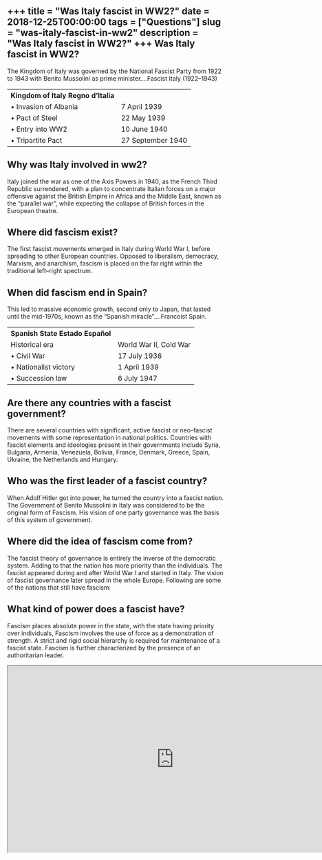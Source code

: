 +++
title = "Was Italy fascist in WW2?"
date = 2018-12-25T00:00:00
tags = ["Questions"]
slug = "was-italy-fascist-in-ww2"
description = "Was Italy fascist in WW2?"
+++
Was Italy fascist in WW2?
-------------------------

The Kingdom of Italy was governed by the National Fascist Party from 1922 to 1943 with Benito Mussolini as prime minister….Fascist Italy (1922–1943)

<table><tr><th>Kingdom of Italy Regno d’Italia</th></tr><tr><td>• Invasion of Albania</td><td>7 April 1939</td></tr><tr><td>• Pact of Steel</td><td>22 May 1939</td></tr><tr><td>• Entry into WW2</td><td>10 June 1940</td></tr><tr><td>• Tripartite Pact</td><td>27 September 1940</td></tr></table>

Why was Italy involved in ww2?
------------------------------

Italy joined the war as one of the Axis Powers in 1940, as the French Third Republic surrendered, with a plan to concentrate Italian forces on a major offensive against the British Empire in Africa and the Middle East, known as the “parallel war”, while expecting the collapse of British forces in the European theatre.

Where did fascism exist?
------------------------

The first fascist movements emerged in Italy during World War I, before spreading to other European countries. Opposed to liberalism, democracy, Marxism, and anarchism, fascism is placed on the far right within the traditional left–right spectrum.

When did fascism end in Spain?
------------------------------

This led to massive economic growth, second only to Japan, that lasted until the mid-1970s, known as the “Spanish miracle”….Francoist Spain.

<table><tr><th>Spanish State Estado Español</th></tr><tr><td>Historical era</td><td>World War II, Cold War</td></tr><tr><td>• Civil War</td><td>17 July 1936</td></tr><tr><td>• Nationalist victory</td><td>1 April 1939</td></tr><tr><td>• Succession law</td><td>6 July 1947</td></tr></table>

Are there any countries with a fascist government?
--------------------------------------------------

There are several countries with significant, active fascist or neo-fascist movements with some representation in national politics. Countries with fascist elements and ideologies present in their governments include Syria, Bulgaria, Armenia, Venezuela, Bolivia, France, Denmark, Greece, Spain, Ukraine, the Netherlands and Hungary.

Who was the first leader of a fascist country?
----------------------------------------------

When Adolf Hitler got into power, he turned the country into a fascist nation. The Government of Benito Mussolini in Italy was considered to be the original form of Fascism. His vision of one party governance was the basis of this system of government.

Where did the idea of fascism come from?
----------------------------------------

The fascist theory of governance is entirely the inverse of the democratic system. Adding to that the nation has more priority than the individuals. The fascist appeared during and after World War I and started in Italy. The vision of fascist governance later spread in the whole Europe. Following are some of the nations that still have fascism:

What kind of power does a fascist have?
---------------------------------------

Fascism places absolute power in the state, with the state having priority over individuals, Fascism involves the use of force as a demonstration of strength. A strict and rigid social hierarchy is required for maintenance of a fascist state. Fascism is further characterized by the presence of an authoritarian leader.

<iframe allow="accelerometer; autoplay; clipboard-write; encrypted-media; gyroscope; picture-in-picture" allowfullscreen="" class="__youtube_prefs__  epyt-is-override  no-lazyload" data-no-lazy="1" data-origheight="433" data-origwidth="770" data-skipgform_ajax_framebjll="" height="433" id="_ytid_22103" loading="lazy" src="https://www.youtube.com/embed/aUcYU95kCAI?enablejsapi=1&autoplay=0&cc_load_policy=0&cc_lang_pref=&iv_load_policy=1&loop=0&modestbranding=0&rel=1&fs=1&playsinline=0&autohide=2&theme=dark&color=red&controls=1&" title="YouTube player" width="770"></iframe>